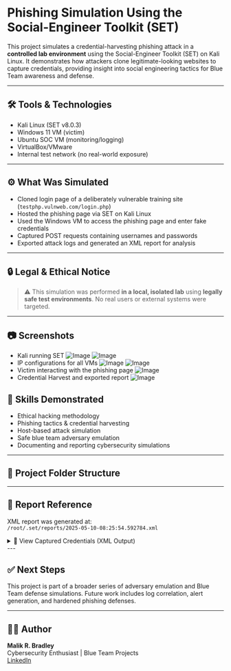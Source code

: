 # Phishing Simulation Using the Social-Engineer Toolkit (SET)

This project simulates a credential-harvesting phishing attack in a **controlled lab environment** using the Social-Engineer Toolkit (SET) on Kali Linux. It demonstrates how attackers clone legitimate-looking websites to capture credentials, providing insight into social engineering tactics for Blue Team awareness and defense.

---

## 🛠️ Tools & Technologies
- Kali Linux (SET v8.0.3)
- Windows 11 VM (victim)
- Ubuntu SOC VM (monitoring/logging)
- VirtualBox/VMware
- Internal test network (no real-world exposure)

---

## ⚙️ What Was Simulated
- Cloned login page of a deliberately vulnerable training site (`testphp.vulnweb.com/login.php`)
- Hosted the phishing page via SET on Kali Linux
- Used the Windows VM to access the phishing page and enter fake credentials
- Captured POST requests containing usernames and passwords
- Exported attack logs and generated an XML report for analysis

---

## 🔒 Legal & Ethical Notice
> ⚠️ This simulation was performed **in a local, isolated lab** using **legally safe test environments**. No real users or external systems were targeted.

---

## 📷 Screenshots
- Kali running SET
  ![Image](https://github.com/user-attachments/assets/dea5fb07-bef0-409b-afba-2662aa2b42bf)
  ![Image](https://github.com/user-attachments/assets/fd589022-a50f-44dc-a7c4-5bef6dca66f5)
- IP configurations for all VMs
  ![Image](https://github.com/user-attachments/assets/8822eadd-130d-49f4-9675-3decfe6d0994)
  ![Image](https://github.com/user-attachments/assets/2e2ff093-b51c-41e9-a93d-341294b73738)
- Victim interacting with the phishing page
  ![Image](https://github.com/user-attachments/assets/457e4523-c63f-4892-97c6-f9223967dbb9)
- Credential Harvest and exported report
  ![Image](https://github.com/user-attachments/assets/9ea33b56-8134-4fbc-a9a0-61b5d5eff24b)


## 🧠 Skills Demonstrated
- Ethical hacking methodology
- Phishing tactics & credential harvesting
- Host-based attack simulation
- Safe blue team adversary emulation
- Documenting and reporting cybersecurity simulations

---

## 📁 Project Folder Structure
---

## 🧾 Report Reference
XML report was generated at:  
`/root/.set/reports/2025-05-10-08:25:54.592784.xml`
<details>
<summary>📄 View Captured Credentials (XML Output)</summary>

```xml
<harvester>
  URL=http://testphp.vulnweb.com/login.php
  <url>
    <param>uname=testuser</param>
    <param>pass=password123</param>
  </url>
</harvester>
```

</details>
---

## ✅ Next Steps
This project is part of a broader series of adversary emulation and Blue Team defense simulations. Future work includes log correlation, alert generation, and hardened phishing defenses.

---

## 🙋‍♂️ Author
**Malik R. Bradley**  
Cybersecurity Enthusiast | Blue Team Projects  
[LinkedIn](https://www.linkedin.com/in/malik-bradley-a1273b28a)
